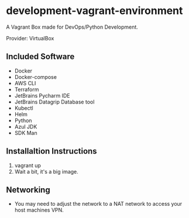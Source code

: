 # development-vagrant-environment
A Vagrant Box made for DevOps/Python Development.

Provider: VirtualBox
## Included Software
- Docker
- Docker-compose
- AWS CLI
- Terraform
- JetBrains Pycharm IDE
- JetBrains Datagrip Database tool
- Kubectl
- Helm
- Python
- Azul JDK
- SDK Man

## Installaltion Instructions
1. vagrant up
2. Wait a bit, it's a big image.

## Networking
- You may need to adjust the network to a NAT network to access your host machines VPN.

